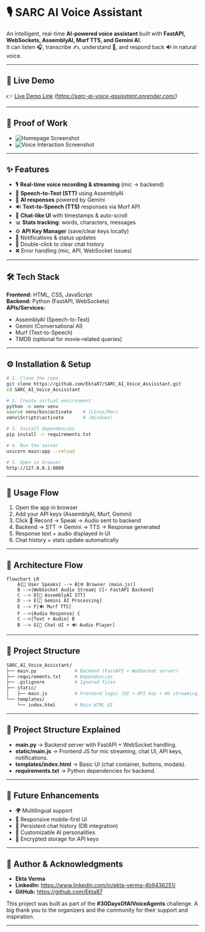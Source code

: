 # 🎙️ SARC AI Voice Assistant  

An intelligent, real-time **AI-powered voice assistant** built with **FastAPI, WebSockets, AssemblyAI, Murf TTS, and Gemini AI**.  
It can listen 🎧, transcribe ✍️, understand 🤖, and respond back 🔊 in natural voice.  

---

## 🚀 Live Demo  
👉 [Live Demo Link](#) *(https://sarc-ai-voice-assisstant.onrender.com/)*  

---

## 📸 Proof of Work  
- ![Homepage Screenshot](https://i.postimg.cc/t40qwh32/Screenshot-2025-08-31-023341-1.png)  
- ![Voice Interaction Screenshot](https://i.postimg.cc/fbPD7mRc/Screenshot-2025-08-31-024410.png)  
  

---

## ✨ Features  
- 🎙️ **Real-time voice recording & streaming** (mic → backend)  
- 📝 **Speech-to-Text (STT)** using AssemblyAI  
- 🤖 **AI responses** powered by Gemini  
- 🔊 **Text-to-Speech (TTS)** responses via Murf API  
- 💬 **Chat-like UI** with timestamps & auto-scroll  
- 📊 **Stats tracking**: words, characters, messages  
- ⚙️ **API Key Manager** (save/clear keys locally)  
- 🔔 Notifications & status updates  
- 🧹 Double-click to clear chat history  
- ❌ Error handling (mic, API, WebSocket issues)  

---

## 🛠️ Tech Stack  
**Frontend:** HTML, CSS, JavaScript  
**Backend:** Python (FastAPI, WebSockets)  
**APIs/Services:**  
- AssemblyAI (Speech-to-Text)  
- Gemini (Conversational AI)  
- Murf (Text-to-Speech)  
- TMDB (optional for movie-related queries)  

---

## ⚙️ Installation & Setup  

```bash
# 1. Clone the repo
git clone https://github.com/Ekta87/SARC_AI_Voice_Assisstant.git
cd SARC_AI_Voice_Assisstant

# 2. Create virtual environment
python -m venv venv
source venv/bin/activate    # (Linux/Mac)
venv\Scripts\activate       # (Windows)

# 3. Install dependencies
pip install -r requirements.txt

# 4. Run the server
uvicorn main:app --reload

# 5. Open in browser
http://127.0.0.1:8000
```

---

## 🔄 Usage Flow  

1. Open the app in browser  
2. Add your API keys (AssemblyAI, Murf, Gemini)  
3. Click 🎤 Record → Speak → Audio sent to backend  
4. Backend → STT → Gemini → TTS → Response generated  
5. Response text + audio displayed in UI  
6. Chat history + stats update automatically  

---

## 🔀 Architecture Flow  

```mermaid
flowchart LR
    A[🎤 User Speaks] --> B[🌐 Browser (main.js)]
    B -->|WebSocket Audio Stream| C[⚡ FastAPI Backend]
    C --> D[📝 AssemblyAI STT]
    D --> E[🤖 Gemini AI Processing]
    E --> F[🔊 Murf TTS]
    F -->|Audio Response| C
    C -->|Text + Audio| B
    B --> G[💬 Chat UI + 🔊 Audio Player]
```

---

## 📂 Project Structure  

```bash
SARC_AI_Voice_Assistant/
├── main.py              # Backend (FastAPI + WebSocket server)
├── requirements.txt     # Dependencies
├── .gitignore           # Ignored files
├── static/
│   ├── main.js          # Frontend logic (UI + API key + WS streaming)
└── templates/
    └── index.html       # Main HTML UI
```

---

## 📂 Project Structure Explained  

- **main.py** → Backend server with FastAPI + WebSocket handling.  
- **static/main.js** → Frontend JS for mic streaming, chat UI, API keys, notifications.  
- **templates/index.html** → Basic UI (chat container, buttons, modals).  
- **requirements.txt** → Python dependencies for backend.  

---

## 🌱 Future Enhancements  
- 🌍 Multilingual support  
- 📱 Responsive mobile-first UI  
- 💾 Persistent chat history (DB integration)  
- 🧠 Customizable AI personalities  
- 🔐 Encrypted storage for API keys  

---

## 👤 Author & Acknowledgments 
- **Ekta Verma** 
- **LinkedIn:** https://www.linkedin.com/in/ekta-verma-4b9436251/ 
- **GitHub:** https://github.com/Ekta87 

This project was built as part of the **#30DaysOfAIVoiceAgents** challenge. A big thank you to the organizers and the community for their support and inspiration.  

---
